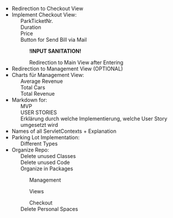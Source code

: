 <html lang="">
    <head>
        <title>TODOs FÜRS MVP</title>
</head>
<body>
    <ul style="list-style-type: square;">
        <li>Redirection to Checkout View</li>
        <li>
            Implement Checkout View:
            <ul>ParkTicketNr.</ul>
            <ul>Duration</ul>
            <ul>Price</ul>
            <ul>Button for Send Bill via Mail
                <ul><strong>!INPUT SANITATION!</strong></ul>
                <ul>Redirection to Main View after Entering</ul>
            </ul>
        </li>
        <li>Redirection to Management View (OPTIONAL)</li>
        <li>
            Charts für Management View:
            <ul>Average Revenue</ul>
            <ul>Total Cars</ul>
            <ul>Total Revenue</ul>
        </li>
        <li>
            Markdown for:
            <ul>MVP</ul>
            <ul>USER STORIES</ul>
            <ul>Erklärung durch welche Implementierung, welche User Story umgesetzt wird</ul>
            <ul></ul>
        </li>
        <li>Names of all ServletContexts + Explanation</li>
        <li>
            Parking Lot Implementation:
            <ul>Different Types</ul>
        </li>
        <li>
            Organize Repo:
            <ul>Delete unused Classes</ul>
            <ul>Delete unused Code</ul>
            <ul>
                Organize in Packages
                <ul>Management</ul>
                <ul>Views</ul>
                <ul>Checkout</ul>
            </ul>
            <ul>Delete Personal Spaces</ul>
            </li>
    </ul>
</body>
</html>